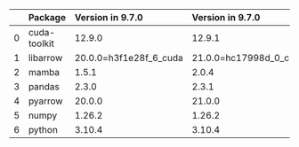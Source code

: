 <!-- markdown-link-check-disable -->

|    | Package      | Version in 9.7.0       | Version in 9.7.0       | Status   |
|---:|:-------------|:-----------------------|:-----------------------|:---------|
|  0 | cuda-toolkit | 12.9.0                 | 12.9.1                 | UPDATED  |
|  1 | libarrow     | 20.0.0=h3f1e28f_6_cuda | 21.0.0=hc17998d_0_cuda | UPDATED  |
|  2 | mamba        | 1.5.1                  | 2.0.4                  | UPDATED  |
|  3 | pandas       | 2.3.0                  | 2.3.1                  | UPDATED  |
|  4 | pyarrow      | 20.0.0                 | 21.0.0                 | UPDATED  |
|  5 | numpy        | 1.26.2                 | 1.26.2                 |          |
|  6 | python       | 3.10.4                 | 3.10.4                 |          |